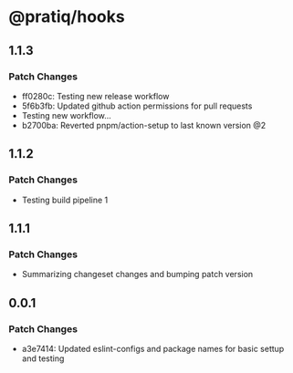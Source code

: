 # @pratiq/hooks

## 1.1.3

### Patch Changes

- ff0280c: Testing new release workflow
- 5f6b3fb: Updated github action permissions for pull requests
- Testing new workflow...
- b2700ba: Reverted pnpm/action-setup to last known version @2

## 1.1.2

### Patch Changes

- Testing build pipeline 1

## 1.1.1

### Patch Changes

- Summarizing changeset changes and bumping patch version

## 0.0.1

### Patch Changes

- a3e7414: Updated eslint-configs and package names for basic settup and testing

